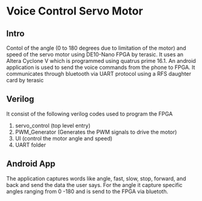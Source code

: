 # Voice Control Servo Motor 

## Intro
Contol of the angle (0 to 180 degrees due to limitation of the motor) and speed of the servo motor using DE10-Nano FPGA by terasic. It uses an Altera Cyclone V which is programmed using quatrus prime 16.1. An android application is used to send the voice commands from the phone to FPGA. It communicates through bluetooth via UART protocol using a RFS daughter card by terasic

## Verilog

It consist of the following verilog codes used to program the FPGA 
1. servo_control (top level entry)
2. PWM_Generator (Generates the PWM signals to drive the motor)
3. UI (control the motor angle and speed)
4. UART folder

## Android App

The application captures words like angle, fast, slow, stop, forward, and back and send the data the user says. For the angle it capture specific angles ranging from 0 -180 and is send to the FPGA via bluetoth.